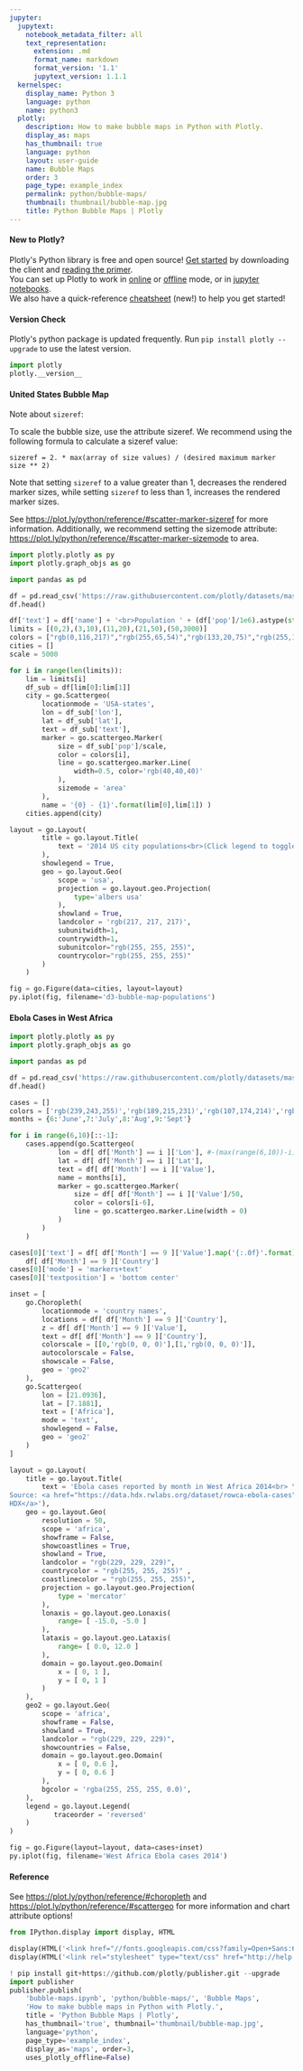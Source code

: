 ```yaml
---
jupyter:
  jupytext:
    notebook_metadata_filter: all
    text_representation:
      extension: .md
      format_name: markdown
      format_version: '1.1'
      jupytext_version: 1.1.1
  kernelspec:
    display_name: Python 3
    language: python
    name: python3
  plotly:
    description: How to make bubble maps in Python with Plotly.
    display_as: maps
    has_thumbnail: true
    language: python
    layout: user-guide
    name: Bubble Maps
    order: 3
    page_type: example_index
    permalink: python/bubble-maps/
    thumbnail: thumbnail/bubble-map.jpg
    title: Python Bubble Maps | Plotly
---
```


#### New to Plotly?
Plotly's Python library is free and open source! [Get started](https://plot.ly/python/getting-started/) by downloading the client and [reading the primer](https://plot.ly/python/getting-started/).
<br>You can set up Plotly to work in [online](https://plot.ly/python/getting-started/#initialization-for-online-plotting) or [offline](https://plot.ly/python/getting-started/#initialization-for-offline-plotting) mode, or in [jupyter notebooks](https://plot.ly/python/getting-started/#start-plotting-online).
<br>We also have a quick-reference [cheatsheet](https://images.plot.ly/plotly-documentation/images/python_cheat_sheet.pdf) (new!) to help you get started!


#### Version Check
Plotly's python package is updated frequently. Run `pip install plotly --upgrade` to use the latest version.

```python
import plotly
plotly.__version__
```

#### United States Bubble Map

Note about `sizeref`:

To scale the bubble size, use the attribute sizeref. We recommend using the following formula to calculate a sizeref value:

`sizeref = 2. * max(array of size values) / (desired maximum marker size ** 2)`

Note that setting `sizeref` to a value greater than $1$, decreases the rendered marker sizes, while setting `sizeref` to less than $1$, increases the rendered marker sizes.

See https://plot.ly/python/reference/#scatter-marker-sizeref for more information. Additionally, we recommend setting the sizemode attribute: https://plot.ly/python/reference/#scatter-marker-sizemode to area.

```python
import plotly.plotly as py
import plotly.graph_objs as go

import pandas as pd

df = pd.read_csv('https://raw.githubusercontent.com/plotly/datasets/master/2014_us_cities.csv')
df.head()

df['text'] = df['name'] + '<br>Population ' + (df['pop']/1e6).astype(str)+' million'
limits = [(0,2),(3,10),(11,20),(21,50),(50,3000)]
colors = ["rgb(0,116,217)","rgb(255,65,54)","rgb(133,20,75)","rgb(255,133,27)","lightgrey"]
cities = []
scale = 5000

for i in range(len(limits)):
    lim = limits[i]
    df_sub = df[lim[0]:lim[1]]
    city = go.Scattergeo(
        locationmode = 'USA-states',
        lon = df_sub['lon'],
        lat = df_sub['lat'],
        text = df_sub['text'],
        marker = go.scattergeo.Marker(
            size = df_sub['pop']/scale,
            color = colors[i],
            line = go.scattergeo.marker.Line(
                width=0.5, color='rgb(40,40,40)'
            ),
            sizemode = 'area'
        ),
        name = '{0} - {1}'.format(lim[0],lim[1]) )
    cities.append(city)

layout = go.Layout(
        title = go.layout.Title(
            text = '2014 US city populations<br>(Click legend to toggle traces)'
        ),
        showlegend = True,
        geo = go.layout.Geo(
            scope = 'usa',
            projection = go.layout.geo.Projection(
                type='albers usa'
            ),
            showland = True,
            landcolor = 'rgb(217, 217, 217)',
            subunitwidth=1,
            countrywidth=1,
            subunitcolor="rgb(255, 255, 255)",
            countrycolor="rgb(255, 255, 255)"
        )
    )

fig = go.Figure(data=cities, layout=layout)
py.iplot(fig, filename='d3-bubble-map-populations')
```

#### Ebola Cases in West Africa

```python
import plotly.plotly as py
import plotly.graph_objs as go

import pandas as pd

df = pd.read_csv('https://raw.githubusercontent.com/plotly/datasets/master/2014_ebola.csv')
df.head()

cases = []
colors = ['rgb(239,243,255)','rgb(189,215,231)','rgb(107,174,214)','rgb(33,113,181)']
months = {6:'June',7:'July',8:'Aug',9:'Sept'}

for i in range(6,10)[::-1]:
    cases.append(go.Scattergeo(
            lon = df[ df['Month'] == i ]['Lon'], #-(max(range(6,10))-i),
            lat = df[ df['Month'] == i ]['Lat'],
            text = df[ df['Month'] == i ]['Value'],
            name = months[i],
            marker = go.scattergeo.Marker(
                size = df[ df['Month'] == i ]['Value']/50,
                color = colors[i-6],
                line = go.scattergeo.marker.Line(width = 0)
            )
        )
    )

cases[0]['text'] = df[ df['Month'] == 9 ]['Value'].map('{:.0f}'.format).astype(str)+' '+\
    df[ df['Month'] == 9 ]['Country']
cases[0]['mode'] = 'markers+text'
cases[0]['textposition'] = 'bottom center'

inset = [
    go.Choropleth(
        locationmode = 'country names',
        locations = df[ df['Month'] == 9 ]['Country'],
        z = df[ df['Month'] == 9 ]['Value'],
        text = df[ df['Month'] == 9 ]['Country'],
        colorscale = [[0,'rgb(0, 0, 0)'],[1,'rgb(0, 0, 0)']],
        autocolorscale = False,
        showscale = False,
        geo = 'geo2'
    ),
    go.Scattergeo(
        lon = [21.0936],
        lat = [7.1881],
        text = ['Africa'],
        mode = 'text',
        showlegend = False,
        geo = 'geo2'
    )
]

layout = go.Layout(
    title = go.layout.Title(
        text = 'Ebola cases reported by month in West Africa 2014<br> \
Source: <a href="https://data.hdx.rwlabs.org/dataset/rowca-ebola-cases">\
HDX</a>'),
    geo = go.layout.Geo(
        resolution = 50,
        scope = 'africa',
        showframe = False,
        showcoastlines = True,
        showland = True,
        landcolor = "rgb(229, 229, 229)",
        countrycolor = "rgb(255, 255, 255)" ,
        coastlinecolor = "rgb(255, 255, 255)",
        projection = go.layout.geo.Projection(
            type = 'mercator'
        ),
        lonaxis = go.layout.geo.Lonaxis(
            range= [ -15.0, -5.0 ]
        ),
        lataxis = go.layout.geo.Lataxis(
            range= [ 0.0, 12.0 ]
        ),
        domain = go.layout.geo.Domain(
            x = [ 0, 1 ],
            y = [ 0, 1 ]
        )
    ),
    geo2 = go.layout.Geo(
        scope = 'africa',
        showframe = False,
        showland = True,
        landcolor = "rgb(229, 229, 229)",
        showcountries = False,
        domain = go.layout.geo.Domain(
            x = [ 0, 0.6 ],
            y = [ 0, 0.6 ]
        ),
        bgcolor = 'rgba(255, 255, 255, 0.0)',
    ),
    legend = go.layout.Legend(
           traceorder = 'reversed'
    )
)

fig = go.Figure(layout=layout, data=cases+inset)
py.iplot(fig, filename='West Africa Ebola cases 2014')
```

#### Reference
See https://plot.ly/python/reference/#choropleth and https://plot.ly/python/reference/#scattergeo for more information and chart attribute options!

```python
from IPython.display import display, HTML

display(HTML('<link href="//fonts.googleapis.com/css?family=Open+Sans:600,400,300,200|Inconsolata|Ubuntu+Mono:400,700" rel="stylesheet" type="text/css" />'))
display(HTML('<link rel="stylesheet" type="text/css" href="http://help.plot.ly/documentation/all_static/css/ipython-notebook-custom.css">'))

! pip install git+https://github.com/plotly/publisher.git --upgrade
import publisher
publisher.publish(
    'bubble-maps.ipynb', 'python/bubble-maps/', 'Bubble Maps',
    'How to make bubble maps in Python with Plotly.',
    title = 'Python Bubble Maps | Plotly',
    has_thumbnail='true', thumbnail='thumbnail/bubble-map.jpg',
    language='python',
    page_type='example_index',
    display_as='maps', order=3,
    uses_plotly_offline=False)
```

```python

```
